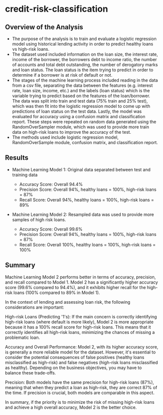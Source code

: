 # credit-risk-classification

## Overview of the Analysis

* The purpose of the analysis is to train and evaluate a logistic regression model using historical lending activity in order to predict healthy loans vs high-risk loans. 
* The dataset used included information on the loan size, the interest rate, income of the borrower, the borrowers debt to income ratio, the number of accounts and total debt outstanding, the number of derogatory marks and loan status. The loan status is the item trying to predict in order to determine if a borrower is at risk of default or not.
* The stages of the machine learning process included reading in the data from a csv file, separating the data between the features (e.g. interest rate, loan size, income, etc.) and the labels (loan status) which is the variable trying to predict based on the features of the loan/borrower. The data was split into train and test data (75% train and 25% test), which was then fit into the logistic regression model to come up with predictions of loan status on the test data. Lastly, the model was evaluated for accuracy using a confusion matrix and classification report. These steps were repeated on random data generated using the RandomOverSampler module, which was used to provide more train data on high-risk loans to improve the accuracy of the test. 
* The methods used include logistic regression model, RandomOverSample module, confusion matrix, and classification report. 

## Results

* Machine Learning Model 1: Original data separated between test and training data
  * Accuracy Score: Overall 94.4%
  * Precision Score: Overall 94%, healthy loans = 100%, high-risk loans = 87%
  * Recall Score: Overall 94%, healthy loans = 100%, high-risk loans = 89%

* Machine Learning Model 2: Resampled data was used to provide more samples of high risk loans.
  * Accuracy Score: Overall 99.6%
  * Precision Score: Overall 94%, healthy loans = 100%, high-risk loans = 87%
  * Recall Score: Overall 100%, healthy loans = 100%, high-risk loans = 100%

## Summary

Machine Learning Model 2 performs better in terms of accuracy, precision, and recall compared to Model 1. Model 2 has a significantly higher accuracy score (99.6% compared to 94.4%), and it exhibits higher recall for the high-risk loans (100% compared to 89% in Model 1).

In the context of lending and assessing loan risk, the following considerations are important:

High-risk Loans (Predicting '1's): If the main concern is correctly identifying high-risk loans (where default is more likely), Model 2 is more appropriate because it has a 100% recall score for high-risk loans. This means that it correctly identifies all high-risk loans, minimizing the chances of missing a problematic loan.

Accuracy and Overall Performance: Model 2, with its higher accuracy score, is generally a more reliable model for the dataset. However, it's essential to consider the potential consequences of false positives (healthy loans misclassified as high-risk) and false negatives (high-risk loans misclassified as healthy). Depending on the business objectives, you may have to balance these trade-offs.

Precision: Both models have the same precision for high-risk loans (87%), meaning that when they predict a loan as high-risk, they are correct 87% of the time. If precision is crucial, both models are comparable in this aspect.

In summary, if the priority is to minimize the risk of missing high-risk loans and achieve a high overall accuracy, Model 2 is the better choice. 

